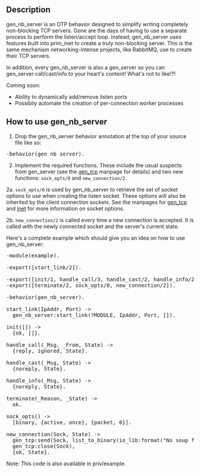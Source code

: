 ## Description
gen_nb_server is an OTP behavior designed to simplify writing completely non-blocking TCP servers.
Gone are the days of having to use a separate process to perform the listen/accept loop. Instead,
gen_nb_server uses features built into prim_inet to create a truly non-blocking server. This is the
same mechanism networking-intense projects, like RabbitMQ, use to create their TCP servers.

In addition, every gen_nb_server is also a gen_server so you can gen_server:call/cast/info to your
heart's content! What's not to like!?!

Coming soon:

- Ability to dynamically add/remove listen ports
- Possibily automate the creation of per-connection worker processes

## How to use gen_nb_server

1. Drop the gen_nb_server behavior annotation at the top of your source file like so:
<pre>
-behavior(gen_nb_server).
</pre>

2. Implement the required functions. These include the usual suspects from gen_server (see the
[gen_tcp](http://www.erlang.org/doc/man/gen_server.html "gen_server manpage") manpage for details) and two new
functions: <code>sock_opts/0</code> and <code>new_connection/2</code>.

2a. <code>sock_opts/0</code> is used by gen_nb_server to retrieve the set of socket options to use when
creating the listen socket. These options will also be inherited by the client connection sockets. See the manpages
for [gen_tcp](http://www.erlang.org/doc/man/gen_tcp.html "gen_tcp manpage") and [inet](http://www.erlang.org/doc/man/inet.html "inet manpage") for more information on
socket options.

2b. <code>new_connection/2</code> is called every time a new connection is accepted. It is called with the newly
connected socket and the server's current state.

Here's a complete example which should give you an idea on how to use gen_nb_server:

<pre>
-module(example).

-export([start_link/2]).

-export([init/1, handle_call/3, handle_cast/2, handle_info/2]).
-export([terminate/2, sock_opts/0, new_connection/2]).

-behavior(gen_nb_server).

start_link(IpAddr, Port) ->
  gen_nb_server:start_link(?MODULE, IpAddr, Port, []).

init([]) ->
  {ok, []}.

handle_call(_Msg, _From, State) ->
  {reply, ignored, State}.

handle_cast(_Msg, State) ->
  {noreply, State}.

handle_info(_Msg, State) ->
  {noreply, State}.

terminate(_Reason, _State) ->
  ok.

sock_opts() ->
  [binary, {active, once}, {packet, 0}].

new_connection(Sock, State) ->
  gen_tcp:send(Sock, list_to_binary(io_lib:format("No soup for you!~n", []))),
  gen_tcp:close(Sock),
  {ok, State}.
</pre>

Note: This code is also available in priv/example.